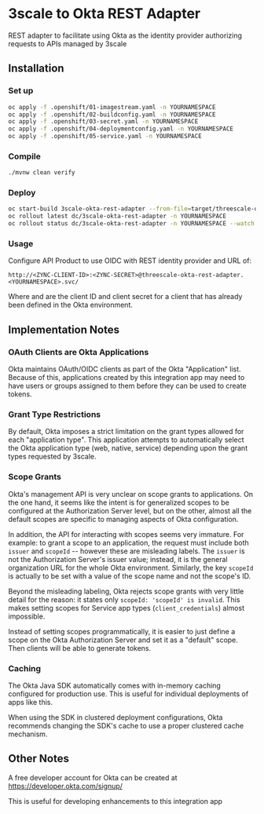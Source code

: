 # 3scale to Okta REST Adapter

REST adapter to facilitate using Okta as the identity provider authorizing
requests to APIs managed by 3scale

## Installation

### Set up

```bash
oc apply -f .openshift/01-imagestream.yaml -n YOURNAMESPACE
oc apply -f .openshift/02-buildconfig.yaml -n YOURNAMESPACE
oc apply -f .openshift/03-secret.yaml -n YOURNAMESPACE
oc apply -f .openshift/04-deploymentconfig.yaml -n YOURNAMESPACE
oc apply -f .openshift/05-service.yaml -n YOURNAMESPACE
```

### Compile

```bash
./mvnw clean verify
```

### Deploy

```bash
oc start-build 3scale-okta-rest-adapter --from-file=target/threescale-okta-rest-adapter-1.0-SNAPSHOT.jar --follow -n YOURNAMESPACE
oc rollout latest dc/3scale-okta-rest-adapter -n YOURNAMESPACE
oc rollout status dc/3scale-okta-rest-adapter -n YOURNAMESPACE --watch
```

### Usage

Configure API Product to use OIDC with REST identity provider and URL of:

```
http://<ZYNC-CLIENT-ID>:<ZYNC-SECRET>@threescale-okta-rest-adapter.<YOURNAMESPACE>.svc/
```

Where <ZYNC-CLIENT-ID> and <ZYNC-SECRET> are the client ID and client secret
for a client that has already been defined in the Okta environment.

## Implementation Notes

### OAuth Clients are Okta Applications

Okta maintains OAuth/OIDC clients as part of the Okta "Application" list.
Because of this, applications created by this integration app may need to have
users or groups assigned to them before they can be used to create tokens.

### Grant Type Restrictions

By default, Okta imposes a strict limitation on the grant types allowed for
each "application type". This application attempts to automatically select
the Okta application type (web, native, service) depending upon the grant types
requested by 3scale.

### Scope Grants

Okta's management API is very unclear on scope grants to applications. On
the one hand, it seems like the intent is for generalized scopes to be
configured at the Authorization Server level, but on the other, almost all the
default scopes are specific to managing aspects of Okta configuration.

In addition, the API for interacting with scopes seems very immature. For
example: to grant a scope to an application, the request must include both
`issuer` and `scopeId` -- however these are misleading labels. The `issuer` is
not the Authorization Server's issuer value; instead, it is the general
organization URL for the whole Okta environment. Similarly, the key `scopeId`
is actually to be set with a value of the scope name and not the scope's ID.

Beyond the misleading labeling, Okta rejects scope grants with very little
detail for the reason: it states only `scopeId: 'scopeId' is invalid`. This
makes setting scopes for Service app types (`client_credentials`) almost
impossible.

Instead of setting scopes programmatically, it is easier to just define a scope
on the Okta Authorization Server and set it as a "default" scope. Then clients
will be able to generate tokens.

### Caching

The Okta Java SDK automatically comes with in-memory caching configured for
production use. This is useful for individual deployments of apps like this.

When using the SDK in clustered deployment configurations, Okta recommends
changing the SDK's cache to use a proper clustered cache mechanism.

## Other Notes

A free developer account for Okta can be created at
https://developer.okta.com/signup/

This is useful for developing enhancements to this integration app
